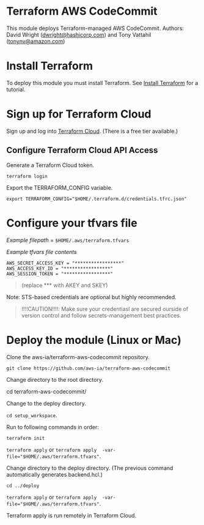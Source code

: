 # Terraform AWS CodeCommit
This module deploys Terraform-managed AWS CodeCommit.
Authors: David Wright (dwright@hashicorp.com) and Tony Vattahil (tonynv@amazon.com)

# Install Terraform
To deploy this module you must install Terraform. See [Install Terraform](https://learn.hashicorp.com/tutorials/terraform/install-cli) for a tutorial. 

# Sign up for Terraform Cloud
Sign up and log into [Terraform Cloud](https://app.terraform.io/signup/account). (There is a free tier available.)

## Configure Terraform Cloud API Access

Generate a Terraform Cloud token.

`terraform login` 

Export the TERRAFORM_CONFIG variable.

`export TERRAFORM_CONFIG="$HOME/.terraform.d/credentials.tfrc.json"`

# Configure your tfvars file

_Example filepath_ = `$HOME/.aws/terraform.tfvars`

_Example tfvars file contents_ 

```
AWS_SECRET_ACCESS_KEY = "*****************"
AWS_ACCESS_KEY_ID = "*****************"
AWS_SESSION_TOKEN = "*****************"
```
> (replace *** with AKEY and SKEY)

Note: STS-based credentials are optional but highly recommended. 

> !!!!CAUTION!!!!: Make sure your credentiasl are secured ourside of version control and follow secrets-management best practices.

# Deploy the module (Linux or Mac)

Clone the aws-ia/terraform-aws-codecommit repository.

`git clone https://github.com/aws-ia/terraform-aws-codecommit`

Change directory to the root directory.

cd terraform-aws-codecommit/

Change to the deploy directory.

`cd setup_workspace`. 


Run to following commands in order:

`terraform init`

`terraform apply`  or `terraform apply  -var-file="$HOME/.aws/terraform.tfvars"`.

Change directory to the deploy directory. (The previous command automatically generates backend.hcl.)

`cd ../deploy`

`terraform apply` or `terraform apply  -var-file="$HOME/.aws/terraform.tfvars"`. 

Terraform apply is run remotely in Terraform Cloud.




